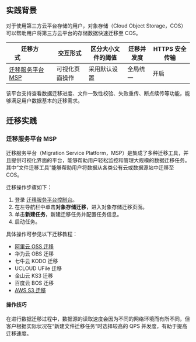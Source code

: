 ## 实践背景

对于使用第三方云平台存储的用户，对象存储（Cloud Object Storage，COS）可以帮助用户将第三方云平台的存储数据快速迁移至 COS。


| 迁移方式&nbsp;&nbsp;&nbsp;&nbsp;&nbsp;&nbsp;&nbsp;&nbsp;&nbsp;&nbsp;&nbsp;&nbsp;&nbsp;&nbsp;&nbsp;&nbsp; | 交互形式       | 区分大小文件的阈值 | 迁移并发度 | HTTPS 安全传输 |
| ------------------------------------------------------------ | -------------- | ------------------ | ---------- | -------------- |
| [迁移服务平台 MSP](#msp)                                     | 可视化页面操作 | 采用默认设置       | 全局统一   | 开启           |


该平台支持查看数据迁移进度、文件一致性校验、失败重传、断点续传等功能，能够满足用户数据基本的迁移需求。


## 迁移实践

<span id=msp></span>

### 迁移服务平台 MSP

迁移服务平台（Migration Service Platform，MSP）是集成了多种迁移工具，并且提供可视化界面的平台，能够帮助用户轻松监控和管理大规模的数据迁移任务。其中“文件迁移工具”能够帮助用户将数据从各类公有云或数据源站中迁移至 COS。

迁移操作步骤如下：

1. 登录 [迁移服务平台控制台](https://console.cloud.tencent.com/msp)。
2. 在左导航栏中单击**对象存储迁移**，进入对象存储迁移页面。
3. 单击**新建任务**，新建迁移任务并配置任务信息。
4. 启动任务。

具体操作可参见以下迁移教程：

- [阿里云 OSS 迁移](https://intl.cloud.tencent.com/document/product/1036/35578)
- 华为云 OBS 迁移
- 七牛云 KODO 迁移
- UCLOUD UFile 迁移
- 金山云 KS3 迁移
- 百度云 BOS 迁移
- [AWS S3 迁移](https://intl.cloud.tencent.com/document/product/1036/32522)

#### 操作技巧

在进行数据迁移过程中，数据源的读取速度会因为不同的网络环境而有所不同，但客户根据实际状况在“新建文件迁移任务”时选择较高的 QPS 并发度，有助于提高迁移速度。

<span id=cos>



